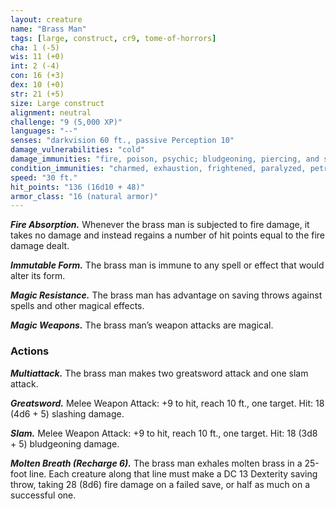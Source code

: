 ```yaml
---
layout: creature
name: "Brass Man"
tags: [large, construct, cr9, tome-of-horrors]
cha: 1 (-5)
wis: 11 (+0)
int: 2 (-4)
con: 16 (+3)
dex: 10 (+0)
str: 21 (+5)
size: Large construct
alignment: neutral
challenge: "9 (5,000 XP)"
languages: "--"
senses: "darkvision 60 ft., passive Perception 10"
damage_vulnerabilities: "cold"
damage_immunities: "fire, poison, psychic; bludgeoning, piercing, and slashing from nonmagical weapons that aren’t adamantine"
condition_immunities: "charmed, exhaustion, frightened, paralyzed, petrified, poisoned"
speed: "30 ft."
hit_points: "136 (16d10 + 48)"
armor_class: "16 (natural armor)"
---
```


***Fire Absorption.*** Whenever the brass man is subjected to fire damage, it
takes no damage and instead regains a number of hit points equal to the
fire damage dealt.

***Immutable Form.*** The brass man is immune to any spell or effect that
would alter its form.

***Magic Resistance.*** The brass man has advantage on saving throws against
spells and other magical effects.

***Magic Weapons.*** The brass man’s weapon attacks are magical.

### Actions

***Multiattack.*** The brass man makes two greatsword attack and one slam
attack.

***Greatsword.*** Melee Weapon Attack: +9 to hit, reach 10 ft., one target.
Hit: 18 (4d6 + 5) slashing damage.

***Slam.*** Melee Weapon Attack: +9 to hit, reach 10 ft., one target. Hit: 18
(3d8 + 5) bludgeoning damage.

***Molten Breath (Recharge 6).*** The brass man exhales molten brass in a
25-foot line. Each creature along that line must make a DC 13 Dexterity
saving throw, taking 28 (8d6) fire damage on a failed save, or half as much
on a successful one.
